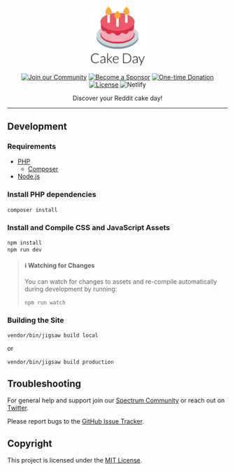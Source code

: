 <p align="center">
    <img src="cakeday.png" alt="Directory Lister" width="25%">
</p>

<p align="center">
    <a href="https://spectrum.chat/phlaknet"><img src="https://img.shields.io/badge/Join_the-Community-7b16ff.svg?style=for-the-badge" alt="Join our Community"></a>
    <a href="https://github.com/users/PHLAK/sponsorship"><img src="https://img.shields.io/badge/Become_a-Sponsor-cc4195.svg?style=for-the-badge" alt="Become a Sponsor"></a>
    <a href="https://paypal.me/ChrisKankiewicz"><img src="https://img.shields.io/badge/Make_a-Donation-006bb6.svg?style=for-the-badge" alt="One-time Donation"></a>
    <br>
    <a href="https://github.com/DirectoryLister/DirectoryLister/blob/master/LICENSE"><img src="https://img.shields.io/github/license/DirectoryLister/DirectoryLister?style=flat-square" alt="License"></a>
    <img alt="Netlify" src="https://img.shields.io/netlify/10b72d38-9dcc-4e62-ab46-ee7a3120954b?style=flat-square">
</p>

<p align="center">
    Discover your Reddit cake day!
</p>

---

Development
-----------

### Requirements

  - [PHP](https://secure.php.net/)
    - [Composer](https://getcomposer.org/)
  - [Node.js](https://nodejs.org)

### Install PHP dependencies

    composer install

### Install and Compile CSS and JavaScript Assets

    npm install
    npm run dev

> #### ℹ️ Watching for Changes
>
> You can watch for changes to assets and re-compile automatically during
> development by running:
> 
>     npm run watch

### Building the Site

    vendor/bin/jigsaw build local

or

    vendor/bin/jigsaw build production

Troubleshooting
---------------

For general help and support join our [Spectrum Community](https://spectrum.chat/phlaknet) or reach out on [Twitter](https://twitter.com/PHLAK).

Please report bugs to the [GitHub Issue Tracker](https://github.com/PHLAK/cakeday/issues).

Copyright
---------

This project is licensed under the [MIT License](https://github.com/PHLAK/cakeday/blob/master/LICENSE).
